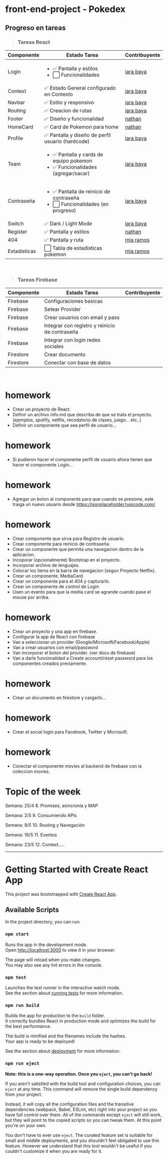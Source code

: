 # front-end-project - Pokedex

## Progreso en tareas
> ### Tareas React
| Componente  | Estado Tarea | Contribuyente |
| ------------- | ------------- | ---------------- |
| Login        |  <ul><li> ✅ Pantalla y estilos</li> <li> ⬜️ Funcionalidades</li></ul> |  [iara baya](https://github.com/iarabaya) 
| Context      |  ✅ Estado General configurado en Contexto  | [iara baya](https://github.com/iarabaya) 
| Navbar       |  ✅ Estilo y responsivo  | [iara baya](https://github.com/iarabaya) 
| Routing      |  ✅ Creacion de rutas | [iara baya](https://github.com/iarabaya) 
| Footer       |  ✅ Diseño y funcionalidad  | [nathan](https://github.com/qjonathan999)
| HomeCard     |  ✅ Card de Pokemon para home  | [nathan](https://github.com/qjonathan999)
| Profile      |   ✅ Pantalla y diseño de perfil usuario (hardcode)  | [iara baya](https://github.com/iarabaya)
| Team         |   <ul><li> ✅ Pantalla y cards de equipo pokemon </li> <li> ✅ Funcionalidades (agregar/sacar) </li></ul> | [iara baya](https://github.com/iarabaya)
| Contraseña   |  <ul><li>  ✅ Pantalla de reinicio de contraseña </li> <li> ⬜️ Funcionalidades (en progreso) </li></ul> | [iara baya](https://github.com/iarabaya)
| Switch       |   ✅ Dark / Light Mode  | [iara baya](https://github.com/iarabaya)
| Register     |  ✅ Pantalla y estilos  | [nathan](https://github.com/qjonathan999)
| 404          |  ✅ Pantalla y ruta | [mia ramos](https://github.com/MiaFate)
| Estadisticas |  ⬜️ Tabla de estadisticas pokemon | [mia ramos](https://github.com/MiaFate)

<br>



> ### Tareas Firebase
| Componente  | Estado Tarea | Contribuyente |
| ------------- | ------------- | ---------------- |
| Firebase | Configuraciones basicas |  |
| Firebase | Setear Provider |  |
| Firebase | Crear usuarios con email y pass |  |
| Firebase | Integrar con registro y reinicio de contraseña |  |
| Firebase | Integrar con login redes sociales |  |
| Firestore | Crear documento |  |
| Firestore | Conectar con base de datos |  |

<br>


# homework

* Crear un proyecto de React.
* Definir un archivo info.md que describa de que se trata el proyecto.  (ejemplos, spotify, netflix, recodatorio de clases, juego... etc..)
* Definir un componente que sea perfil de usuario... 

# homework
* Si pudieron hacer el componente perfil de usuario ahora tienen que hacer el componente Login...

# homework

* Agregar un boton al componente para que cuando se presione, este traiga un nuevo usuario desde https://jsonplaceholder.typicode.com/
# homework

* Crear componente que sirva para Registro de usuario.
* Crear componente para reinicio de contraseña.
* Crear un componente que permita una navegacion dentro de la aplicacion.
* Incoporar (opcionalmente) Bootstrap en el proyecto.
* Incorporar archive de lenguajes.
* Colocar los items en la barra de navegacion (segun Proyecto Netflix).
* Crear un componente, MediaCard.
* Crear un componente para el 404 y capturarlo.
* Crear un componente de control de Login
* Usen un evento para que la media card se agrande cuando pase el mouse por arriba.

# homework
* Crear un proyecto y una app en firebase.
* Configurar la app de React con firebase
* Van a seleccionar un provider (Google/Microsoft/Facebook/Apple)
* Van a crear usuarios con email/password
* Van incorporar el boton del provider. (ver docu de firebase)
* Van a darle funcionalidad a Create account/reset password para los componentes creados previamente.
# homework
* Crear un documento en firestore y cargarlo...

# homework
* Crear el social login para Facebook, Twitter y Microsoft.
# homework
* Conectar el componente movies al backend de firebase con la coleccion movies.



# Topic of the week

Semana: 25/4 8. Promises, asincronía y MAP

Semana: 2/5 9. Consumiendo APIs

Semana: 9/5 10. Routing y Navegación

Semana: 16/5 11. Eventos

Semana: 23/5 12. Context…..

---

# Getting Started with Create React App

This project was bootstrapped with [Create React App](https://github.com/facebook/create-react-app).

## Available Scripts

In the project directory, you can run:

### `npm start`

Runs the app in the development mode.\
Open [http://localhost:3000](http://localhost:3000) to view it in your browser.

The page will reload when you make changes.\
You may also see any lint errors in the console.

### `npm test`

Launches the test runner in the interactive watch mode.\
See the section about [running tests](https://facebook.github.io/create-react-app/docs/running-tests) for more information.

### `npm run build`

Builds the app for production to the `build` folder.\
It correctly bundles React in production mode and optimizes the build for the best performance.

The build is minified and the filenames include the hashes.\
Your app is ready to be deployed!

See the section about [deployment](https://facebook.github.io/create-react-app/docs/deployment) for more information.

### `npm run eject`

**Note: this is a one-way operation. Once you `eject`, you can't go back!**

If you aren't satisfied with the build tool and configuration choices, you can `eject` at any time. This command will remove the single build dependency from your project.

Instead, it will copy all the configuration files and the transitive dependencies (webpack, Babel, ESLint, etc) right into your project so you have full control over them. All of the commands except `eject` will still work, but they will point to the copied scripts so you can tweak them. At this point you're on your own.

You don't have to ever use `eject`. The curated feature set is suitable for small and middle deployments, and you shouldn't feel obligated to use this feature. However we understand that this tool wouldn't be useful if you couldn't customize it when you are ready for it.

